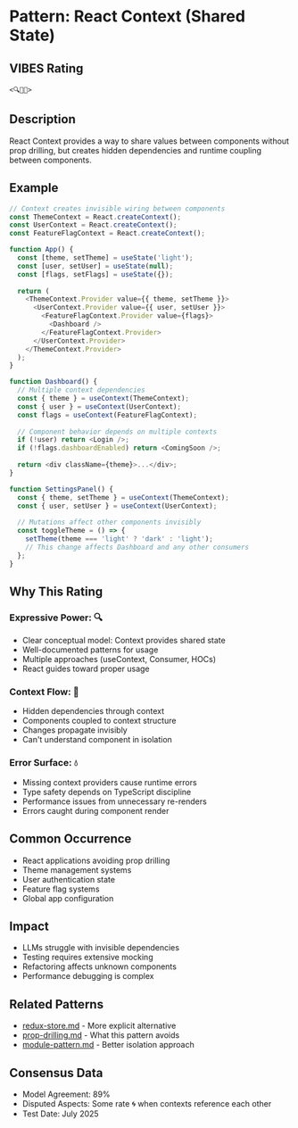 # Pattern: React Context (Shared State)

## VIBES Rating
`<🔍🧶💧>`

## Description
React Context provides a way to share values between components without prop drilling, but creates hidden dependencies and runtime coupling between components.

## Example
```javascript
// Context creates invisible wiring between components
const ThemeContext = React.createContext();
const UserContext = React.createContext();
const FeatureFlagContext = React.createContext();

function App() {
  const [theme, setTheme] = useState('light');
  const [user, setUser] = useState(null);
  const [flags, setFlags] = useState({});
  
  return (
    <ThemeContext.Provider value={{ theme, setTheme }}>
      <UserContext.Provider value={{ user, setUser }}>
        <FeatureFlagContext.Provider value={flags}>
          <Dashboard />
        </FeatureFlagContext.Provider>
      </UserContext.Provider>
    </ThemeContext.Provider>
  );
}

function Dashboard() {
  // Multiple context dependencies
  const { theme } = useContext(ThemeContext);
  const { user } = useContext(UserContext);
  const flags = useContext(FeatureFlagContext);
  
  // Component behavior depends on multiple contexts
  if (!user) return <Login />;
  if (!flags.dashboardEnabled) return <ComingSoon />;
  
  return <div className={theme}>...</div>;
}

function SettingsPanel() {
  const { theme, setTheme } = useContext(ThemeContext);
  const { user, setUser } = useContext(UserContext);
  
  // Mutations affect other components invisibly
  const toggleTheme = () => {
    setTheme(theme === 'light' ? 'dark' : 'light');
    // This change affects Dashboard and any other consumers
  };
}
```

## Why This Rating

### Expressive Power: 🔍
- Clear conceptual model: Context provides shared state
- Well-documented patterns for usage
- Multiple approaches (useContext, Consumer, HOCs)
- React guides toward proper usage

### Context Flow: 🧶
- Hidden dependencies through context
- Components coupled to context structure
- Changes propagate invisibly
- Can't understand component in isolation

### Error Surface: 💧
- Missing context providers cause runtime errors
- Type safety depends on TypeScript discipline
- Performance issues from unnecessary re-renders
- Errors caught during component render

## Common Occurrence
- React applications avoiding prop drilling
- Theme management systems
- User authentication state
- Feature flag systems
- Global app configuration

## Impact
- LLMs struggle with invisible dependencies
- Testing requires extensive mocking
- Refactoring affects unknown components
- Performance debugging is complex

## Related Patterns
- [redux-store.md](./redux-store.md) - More explicit alternative
- [prop-drilling.md](./prop-drilling.md) - What this pattern avoids
- [module-pattern.md](./module-pattern.md) - Better isolation approach

## Consensus Data
- Model Agreement: 89%
- Disputed Aspects: Some rate 🌀 when contexts reference each other
- Test Date: July 2025
